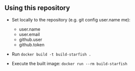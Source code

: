 Using this repository
---------------------

 * Set locally to the repository (e.g. git config user.name me):
   - user.name
   - user.email
   - github.user
   - github.token

 * Run `docker build -t build-starfish .`

 * Execute the built image: `docker run --rm build-starfish`
